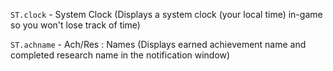 `ST.clock` - System Clock (Displays a system clock (your local time) in-game so you won't lose track of time)

`ST.achname` - Ach/Res : Names (Displays earned achievement name and completed research name in the notification window)
